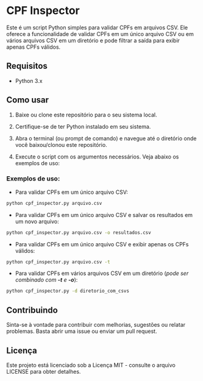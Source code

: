 # CPF Inspector

Este é um script Python simples para validar CPFs em arquivos CSV. Ele oferece a funcionalidade de validar CPFs em um único arquivo CSV ou em vários arquivos CSV em um diretório e pode filtrar a saída para exibir apenas CPFs válidos.

## Requisitos

- Python 3.x

## Como usar

1. Baixe ou clone este repositório para o seu sistema local.

2. Certifique-se de ter Python instalado em seu sistema.

3. Abra o terminal (ou prompt de comando) e navegue até o diretório onde você baixou/clonou este repositório.

4. Execute o script com os argumentos necessários. Veja abaixo os exemplos de uso:

### Exemplos de uso:

- Para validar CPFs em um único arquivo CSV:

```bash
python cpf_inspector.py arquivo.csv
```

- Para validar CPFs em um único arquivo CSV e salvar os resultados em um novo arquivo:

```bash
python cpf_inspector.py arquivo.csv -o resultados.csv
```

- Para validar CPFs em um único arquivo CSV e exibir apenas os CPFs válidos:

```bash
python cpf_inspector.py arquivo.csv -t
```

- Para validar CPFs em vários arquivos CSV em um diretório (*pode ser combinado com **-t** e **-o***):

```bash
python cpf_inspector.py -d diretorio_com_csvs
```

## Contribuindo

Sinta-se à vontade para contribuir com melhorias, sugestões ou relatar problemas. Basta abrir uma issue ou enviar um pull request.

## Licença

Este projeto está licenciado sob a Licença MIT - consulte o arquivo LICENSE para obter detalhes.